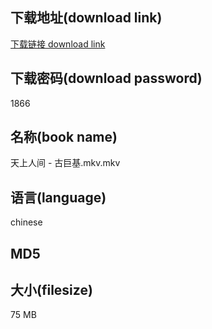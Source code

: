 ## 下载地址(download link)
[下载链接 download link](https://tutu365.netlify.app/?s=%E5%A4%A9%E4%B8%8A%E4%BA%BA%E9%97%B4+-+%E5%8F%A4%E5%B7%A8%E5%9F%BA.mkv)

## 下载密码(download password)
1866

## 名称(book name)
天上人间 - 古巨基.mkv.mkv

## 语言(language)
chinese

## MD5


## 大小(filesize)
75 MB
